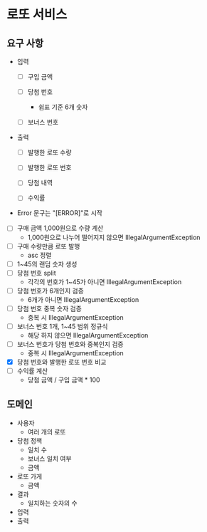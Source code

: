 # 로또 서비스
## 요구 사항
- 입력
  - [ ] 구입 금액
  - [ ] 당첨 번호
    - 쉼표 기준 6개 숫자
  - [ ] 보너스 번호


- 출력
  - [ ] 발행한 로또 수량
  - [ ] 발행한 로또 번호
  - [ ] 당첨 내역
  - [ ] 수익률


- Error 문구는 "[ERROR]"로 시작
- [ ] 구매 금액 1,000원으로 수량 계산
  - 1,000원으로 나누어 떨어지지 않으면 IllegalArgumentException
- [ ] 구매 수량만큼 로또 발행
  - asc 정렬
- [ ] 1~45의 랜덤 숫자 생성
- [ ] 당첨 번호 split
  - 각각의 번호가 1~45가 아니면 IllegalArgumentException
- [ ] 당첨 번호가 6개인지 검증
  - 6개가 아니면 IllegalArgumentException
- [ ] 당첨 번호 중복 숫자 검증
  - 중복 시 IllegalArgumentException
- [ ] 보너스 번호 1개, 1~45 범위 정규식
  - 해당 하지 않으면 IllegalArgumentException
- [ ] 보너스 번호가 당첨 번호와 중복인지 검증
  - 중복 시 IllegalArgumentException
- [x] 당첨 번호와 발행한 로또 번호 비교
- [ ] 수익률 계산
  - 당첨 금액 / 구입 금액 * 100
   
## 도메인
- 사용자
  - 여러 개의 로또
- 당첨 정책
  - 일치 수
  - 보너스 일치 여부
  - 금액
- 로또 가게
  - 금액
- 결과
  - 일치하는 숫자의 수
- 입력
- 출력